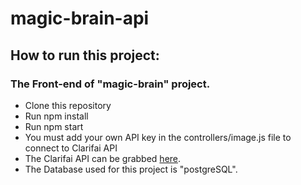 # magic-brain-api

## How to run this project:
### The Front-end of "magic-brain" project.
* Clone this repository
* Run npm install 
* Run npm start
* You must add your own API key in the controllers/image.js file to connect to Clarifai API
* The Clarifai API can be grabbed [here](https://www.clarifai.com/).
* The Database used for this project is "postgreSQL".
